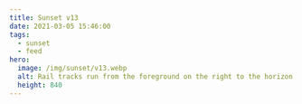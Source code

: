```yaml
---
title: Sunset v13
date: 2021-03-05 15:46:00
tags:
  - sunset
  - feed
hero:
  image: /img/sunset/v13.webp
  alt: Rail tracks run from the foreground on the right to the horizon on the left. The sun peeks through a line of trees during golden hour just before setting.
  height: 840
---
```

